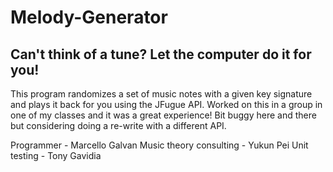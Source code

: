 # Melody-Generator
## Can't think of a tune? Let the computer do it for you!

This program randomizes a set of music notes with a given key signature and plays it back for you using the JFugue API.
Worked on this in a group in one of my classes and it was a great experience! Bit buggy here and there but considering doing a re-write with a different API.

Programmer - Marcello Galvan
Music theory consulting - Yukun Pei
Unit testing - Tony Gavidia

